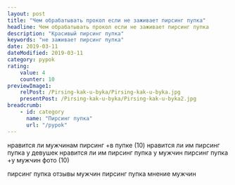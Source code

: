 ```yaml
---
layout: post
title: "Чем обрабатывать прокол если не заживает пирсинг пупка"
headline: Чем обрабатывать прокол если не заживает пирсинг пупка 
description: "Красивый пирсинг пупка"
keywords: "не заживает пирсинг пупка"
date: 2019-03-11
dateModified: 2019-03-11
category: pypok
rating: 
    value: 4
    counter: 10
previewImage1: 
    relPost: /Pirsing-kak-u-byka/Pirsing-kak-u-byka.jpg 
    presentPost: /Pirsing-kak-u-byka/Pirsing-kak-u-byka2.jpg
breadcrumb:
    - id: category
      name: "Пирсинг пупка"
      url: "/pypok"
---
```



нравится ли мужчинам пирсинг +в пупке (10)
нравится ли им пирсинг пупка у девушек
нравится ли им пирсинг пупка у мужчин
пирсинг пупка +у мужчин фото (10)

пирсинг пупка отзывы мужчин
пирсинг пупка мнение мужчин

